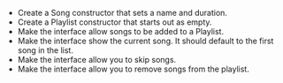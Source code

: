 - Create a Song constructor that sets a name and duration.
- Create a Playlist constructor that starts out as empty.
- Make the interface allow songs to be added to a Playlist.
- Make the interface show the current song. It should default to the first song in the list.
- Make the interface allow you to skip songs.
- Make the interface allow you to remove songs from the playlist.